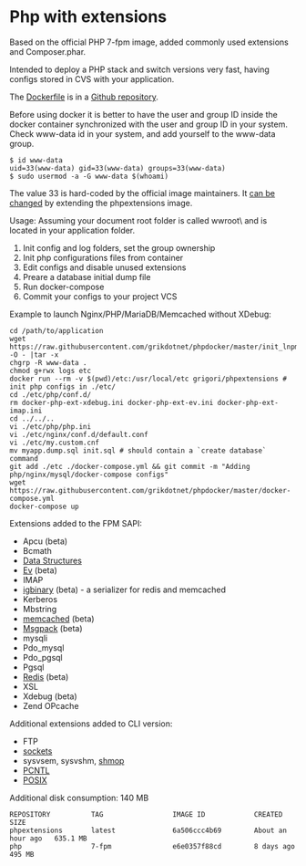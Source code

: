 # Php with extensions

Based on the official PHP 7-fpm image, added commonly used extensions and Composer.phar.

Intended to deploy a PHP stack and switch versions very fast, having configs stored in CVS with your application.

The [Dockerfile](https://github.com/grikdotnet/phpdocker/blob/master/Dockerfile-php) is in a [Github repository](https://github.com/grikdotnet/phpdocker).

Before using docker it is better to have the user and group ID inside the docker container synchronized with the user and group ID in your system. Check www-data id in your system, and add yourself to the www-data group.
```
$ id www-data
uid=33(www-data) gid=33(www-data) groups=33(www-data)
$ sudo usermod -a -G www-data $(whoami)
```
The value 33 is hard-coded by the official image maintainers. It [can be changed](https://github.com/phpdocker-io/base-images/blob/master/php-fpm/7.0/Dockerfile#L23) by extending the phpextensions image.

Usage:
Assuming your document root folder is called wwroot\ and is located in your application folder.
1. Init config and log folders, set the group ownership
2. Init php configurations files from container
3. Edit configs and disable unused extensions
4. Preare a database initial dump file
5. Run docker-compose
6. Commit your configs to your project VCS

Example to launch Nginx/PHP/MariaDB/Memcached without XDebug:
```
cd /path/to/application
wget https://raw.githubusercontent.com/grikdotnet/phpdocker/master/init_lnpm.tar.gz -O - |tar -x
chgrp -R www-data .
chmod g+rwx logs etc
docker run --rm -v $(pwd)/etc:/usr/local/etc grigori/phpextensions # init php configs in ./etc/
cd ./etc/php/conf.d/
rm docker-php-ext-xdebug.ini docker-php-ext-ev.ini docker-php-ext-imap.ini
cd ../../..
vi ./etc/php/php.ini
vi ./etc/nginx/conf.d/default.conf
vi ./etc/my.custom.cnf
mv myapp.dump.sql init.sql # should contain a `create database` command
git add ./etc ./docker-compose.yml && git commit -m "Adding php/nginx/mysql/docker-compose configs"
wget https://raw.githubusercontent.com/grikdotnet/phpdocker/master/docker-compose.yml
docker-compose up
```

Extensions added to the FPM SAPI:
* Apcu (beta)
* Bcmath
* [Data Structures](https://medium.com/@rtheunissen/efficient-data-structures-for-php-7-9dda7af674cd)
* [Ev](http://docs.php.net/ev) (beta)
* IMAP
* [igbinary](https://github.com/igbinary/igbinary) (beta) - a serializer for redis and memcached
* Kerberos
* Mbstring
* [memcached](https://github.com/php-memcached-dev/php-memcached/tree/php7) (beta)
* [Msgpack](https://pecl.php.net/package/msgpack) (beta)
* mysqli
* Pdo_mysql
* Pdo_pgsql
* Pgsql
* [Redis](https://github.com/phpredis/phpredis) (beta)
* XSL
* Xdebug (beta)
* Zend OPcache


Additional extensions added to CLI version:
* FTP
* [sockets](php.net/manual/ru/book.sockets.php)
* sysvsem, sysvshm, [shmop](http://php.net/manual/book.shmop.php)
* [PCNTL](http://php.net/manual/book.pcntl.php)
* [POSIX](http://php.net/manual/book.posix.php)

Additional disk consumption: 140 MB
```
REPOSITORY          TAG                 IMAGE ID            CREATED             SIZE
phpextensions       latest              6a506ccc4b69        About an hour ago   635.1 MB
php                 7-fpm               e6e0357f88cd        8 days ago          495 MB
```
